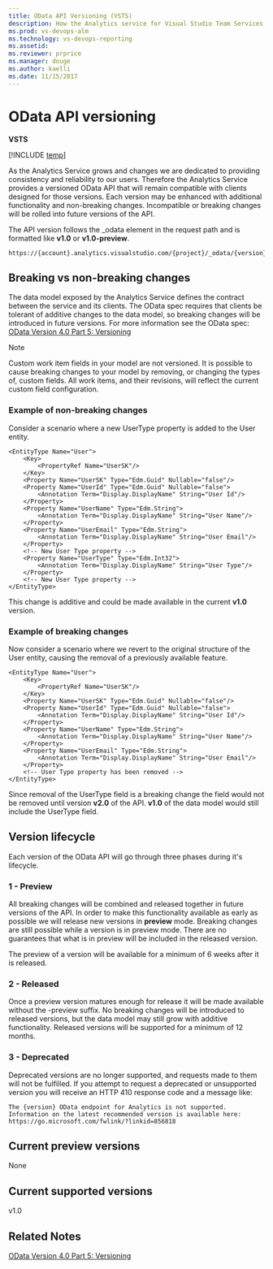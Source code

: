 ```yaml
---
title: OData API Versioning (VSTS)  
description: How the Analytics service for Visual Studio Team Services (VSTS) manages changes to the OData API. 
ms.prod: vs-devops-alm
ms.technology: vs-devops-reporting
ms.assetid:  
ms.reviewer: prprice
ms.manager: douge
ms.author: kaelli
ms.date: 11/15/2017
---
```


# OData API versioning

**VSTS**  

[!INCLUDE [temp](../_shared/analytics-preview.md)]

As the Analytics Service grows and changes we are dedicated to providing consistency and reliability to our users. Therefore the Analytics Service provides a versioned OData API that will remain compatible with clients designed for those versions. Each version may be enhanced with additional functionality and non-breaking changes. Incompatible or breaking changes will be rolled into future versions of the API.

The API version follows the _odata element in the request path and is formatted like **v1.0** or **v1.0-preview**.
```
https://{account}.analytics.visualstudio.com/{project}/_odata/{version}/$metadata
```

## Breaking vs non-breaking changes
The data model exposed by the Analytics Service defines the contract between the service and its clients. The OData spec requires that clients be tolerant of additive changes to the data model, so breaking changes will be introduced in future versions. For more information see the OData spec: 
[OData Version 4.0 Part 5: Versioning](http://docs.oasis-open.org/odata/odata/v4.0/errata03/os/complete/part1-protocol/odata-v4.0-errata03-os-part1-protocol-complete.html#_Toc453752208)

>[!NOTE]
>Custom work item fields in your model are not versioned. It is possible to cause breaking changes to your model by removing, or changing the types of, custom fields. All work items, and their revisions, will reflect the current custom field configuration.

### Example of non-breaking changes
Consider a scenario where a new UserType property is added to the User entity.
```
<EntityType Name="User">
    <Key>
        <PropertyRef Name="UserSK"/>
    </Key>
    <Property Name="UserSK" Type="Edm.Guid" Nullable="false"/>
    <Property Name="UserId" Type="Edm.Guid" Nullable="false">
        <Annotation Term="Display.DisplayName" String="User Id"/>
    </Property>
    <Property Name="UserName" Type="Edm.String">
        <Annotation Term="Display.DisplayName" String="User Name"/>
    </Property>
    <Property Name="UserEmail" Type="Edm.String">
        <Annotation Term="Display.DisplayName" String="User Email"/>
    </Property>
    <!-- New User Type property -->
    <Property Name="UserType" Type="Edm.Int32">
        <Annotation Term="Display.DisplayName" String="User Type"/>
    </Property>
    <!-- New User Type property -->
</EntityType>
```
This change is additive and could be made available in the current **v1.0** version.

### Example of breaking changes
Now consider a scenario where we revert to the original structure of the User entity, causing the removal of a previously available feature.
```
<EntityType Name="User">
    <Key>
        <PropertyRef Name="UserSK"/>
    </Key>
    <Property Name="UserSK" Type="Edm.Guid" Nullable="false"/>
    <Property Name="UserId" Type="Edm.Guid" Nullable="false">
        <Annotation Term="Display.DisplayName" String="User Id"/>
    </Property>
    <Property Name="UserName" Type="Edm.String">
        <Annotation Term="Display.DisplayName" String="User Name"/>
    </Property>
    <Property Name="UserEmail" Type="Edm.String">
        <Annotation Term="Display.DisplayName" String="User Email"/>
    </Property>
    <!-- User Type property has been removed -->
</EntityType>
```
Since removal of the UserType field is a breaking change the field would not be removed until version **v2.0** of the API. **v1.0** of the data model would still include the UserType field.

## Version lifecycle
Each version of the OData API will go through three phases during it's lifecycle. 

### 1 - Preview
All breaking changes will be combined and released together in future versions of the API. In order to make this functionality available as early as possible we will release new versions in **preview** mode. Breaking changes are still possible while a version is in preview mode. There are no guarantees that what is in preview will be included in the released version.

The preview of a version will be available for a minimum of 6 weeks after it is released.

### 2 - Released
Once a preview version matures enough for release it will be made available without the -preview suffix. No breaking changes will be introduced to released versions, but the data model may still grow with additive functionality. Released versions will be supported for a minimum of 12 months. 

### 3 - Deprecated
Deprecated versions are no longer supported, and requests made to them will not be fulfilled. If you attempt to request a deprecated or unsupported version you will receive an HTTP 410 response code and a message like:

```
The {version} OData endpoint for Analytics is not supported. Information on the latest recommended version is available here: https://go.microsoft.com/fwlink/?linkid=856818
```


## Current preview versions
None

## Current supported versions
v1.0

## Related Notes
[OData Version 4.0 Part 5: Versioning](http://docs.oasis-open.org/odata/odata/v4.0/errata03/os/complete/part1-protocol/odata-v4.0-errata03-os-part1-protocol-complete.html#_Toc453752208)
